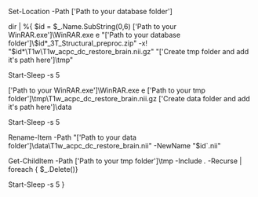 Set-Location -Path ['Path to your database folder']

 dir | %{
 $id = $_.Name.SubString(0,6)
 ['Path to your WinRAR.exe']\WinRAR.exe e "['Path to your database folder']\$id*_3T_Structural_preproc.zip" -x! "$id*\T1w\T1w_acpc_dc_restore_brain.nii.gz" "['Create tmp folder and add it's path here']\tmp"



Start-Sleep -s 5



 ['Path to your WinRAR.exe']\WinRAR.exe e ['Path to your tmp folder']\tmp\T1w_acpc_dc_restore_brain.nii.gz ['Create data folder and add it's path here']\data



 Start-Sleep -s 5



Rename-Item -Path "['Path to your data folder']\data\T1w_acpc_dc_restore_brain.nii" -NewName "$id`.nii"



Get-ChildItem -Path ['Path to your tmp folder']\tmp -Include *.* -Recurse | foreach { $_.Delete()}



Start-Sleep -s 5
 }

